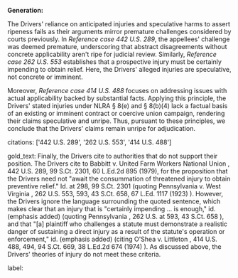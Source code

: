 **Generation:**

The Drivers' reliance on anticipated injuries and speculative harms to assert ripeness fails as their arguments mirror premature challenges considered by courts previously. In *Reference case 442 U.S. 289*, the appellees' challenge was deemed premature, underscoring that abstract disagreements without concrete applicability aren't ripe for judicial review. Similarly, *Reference case 262 U.S. 553* establishes that a prospective injury must be certainly impending to obtain relief. Here, the Drivers' alleged injuries are speculative, not concrete or imminent. 

Moreover, *Reference case 414 U.S. 488* focuses on addressing issues with actual applicability backed by substantial facts. Applying this principle, the Drivers' stated injuries under NLRA § 8(e) and § 8(b)(4) lack a factual basis of an existing or imminent contract or coercive union campaign, rendering their claims speculative and unripe. Thus, pursuant to these principles, we conclude that the Drivers' claims remain unripe for adjudication.

citations: ['442 U.S. 289', '262 U.S. 553', '414 U.S. 488']

gold_text: Finally, the Drivers cite to authorities that do not support their position. The Drivers cite to Babbitt v. United Farm Workers National Union , 442 U.S. 289, 99 S.Ct. 2301, 60 L.Ed.2d 895 (1979), for the proposition that the Drivers need not "await the consummation of threatened injury to obtain preventive relief." Id. at 298, 99 S.Ct. 2301 (quoting Pennsylvania v. West Virginia , 262 U.S. 553, 593, 43 S.Ct. 658, 67 L.Ed. 1117 (1923) ). However, the Drivers ignore the language surrounding the quoted sentence, which makes clear that an injury that is "certainly impending ... is enough," id. (emphasis added) (quoting Pennsylvania , 262 U.S. at 593, 43 S.Ct. 658 ), and that "[a] plaintiff who challenges a statute must demonstrate a realistic danger of sustaining a direct injury as a result of the statute's operation or enforcement," id. (emphasis added) (citing O'Shea v. Littleton , 414 U.S. 488, 494, 94 S.Ct. 669, 38 L.Ed.2d 674 (1974) ). As discussed above, the Drivers' theories of injury do not meet these criteria.

label: 